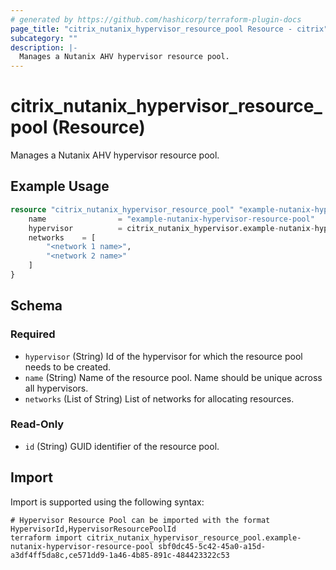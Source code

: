 ```yaml
---
# generated by https://github.com/hashicorp/terraform-plugin-docs
page_title: "citrix_nutanix_hypervisor_resource_pool Resource - citrix"
subcategory: ""
description: |-
  Manages a Nutanix AHV hypervisor resource pool.
---
```


# citrix_nutanix_hypervisor_resource_pool (Resource)

Manages a Nutanix AHV hypervisor resource pool.

## Example Usage

```terraform
resource "citrix_nutanix_hypervisor_resource_pool" "example-nutanix-hypervisor-resource-pool" {
    name                = "example-nutanix-hypervisor-resource-pool"
    hypervisor          = citrix_nutanix_hypervisor.example-nutanix-hypervisor.id 
    networks    = [
        "<network 1 name>",
        "<network 2 name>"
    ]
}
```

<!-- schema generated by tfplugindocs -->
## Schema

### Required

- `hypervisor` (String) Id of the hypervisor for which the resource pool needs to be created.
- `name` (String) Name of the resource pool. Name should be unique across all hypervisors.
- `networks` (List of String) List of networks for allocating resources.

### Read-Only

- `id` (String) GUID identifier of the resource pool.

## Import

Import is supported using the following syntax:

```shell
# Hypervisor Resource Pool can be imported with the format HypervisorId,HypervisorResourcePoolId
terraform import citrix_nutanix_hypervisor_resource_pool.example-nutanix-hypervisor-resource-pool sbf0dc45-5c42-45a0-a15d-a3df4ff5da8c,ce571dd9-1a46-4b85-891c-484423322c53
```
